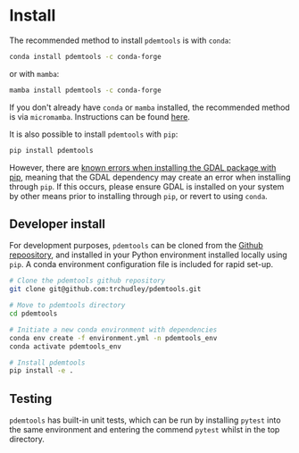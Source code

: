 # Install

The recommended method to install `pdemtools` is with `conda`:

```bash
conda install pdemtools -c conda-forge
```

or with `mamba`:

```bash
mamba install pdemtools -c conda-forge
```

If you don't already have `conda` or `mamba` installed, the recommended method is via `micromamba`. Instructions can be found [here](https://mamba.readthedocs.io/en/latest/installation/micromamba-installation.html).

It is also possible to install `pdemtools` with `pip`:

```bash
pip install pdemtools
```

However, there are [known errors when installing the GDAL package with pip](https://github.com/OSGeo/gdal/issues/2827), meaning that the GDAL dependency may create an error when installing through `pip`. If this occurs, please ensure GDAL is installed on your system by other means prior to installing through `pip`, or revert to using `conda`. 


## Developer install

For development purposes, `pdemtools` can be cloned from the [Github repoository](https://github.com/), and installed in your Python environment installed locally using `pip`. A conda environment configuration file is included for rapid set-up.

```bash
# Clone the pdemtools github repository
git clone git@github.com:trchudley/pdemtools.git

# Move to pdemtools directory
cd pdemtools

# Initiate a new conda environment with dependencies
conda env create -f environment.yml -n pdemtools_env
conda activate pdemtools_env

# Install pdemtools
pip install -e .
```

## Testing

`pdemtools` has built-in unit tests, which can be run by installing `pytest` into the same environment and entering the commend `pytest` whilst in the top directory.
